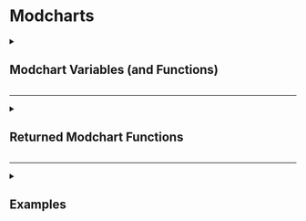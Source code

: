 # Modcharts

<details>
<summary><h2>Modchart Variables (and Functions)</h2></summary>

> Modchart variables can only be referenced inside of a returned modchart function (which are defined after this section)

<details>
<summary>Standard Modchart Variables</summary>

| Name : Type | Description |
|-------------|-------------|
| flipMode : boolean | A boolean which tells if it's playing Dad side |
| p1 : [Character](Classes/Character.md) | The opponent character |
| p2 : [Character](Classes/Character.md) | The player character |
| dad : [Character](Classes/Character.md) | The character on the left side of the stage (Dad) |
| bf : [Character](Classes/Character.md) | The character on the right side of the stage (Bf) |
| dad2 : [Character](Classes/Character.md) | The second character on the left side of the stage (Dad2) |
| bf2 : [Character](Classes/Character.md) | The second character on the right side of the stage |
| (readOnly) defaultcamzoom : number | Changes the FOV of the camera by 70. Default is 1 |
| playerNoteOffsets : [Vector2](https://create.roblox.com/docs/en-us/reference/engine/datatypes/Vector2)[] | Contains 'Vector2' values, which tells the Receptor offset |
| opponentNoteOffsets : [Vector2](https://create.roblox.com/docs/en-us/reference/engine/datatypes/Vector2)[] | Contains 'Vector2' values, which tells the Receptor offset |
| playSound : function(soundId : [robloxassetid](https://create.roblox.com/docs/en-us/reference/engine/datatypes/Content), volume : number) | A function which plays sounds<br>Default volume is 2 |
| leftStrums : [Receptor](Classes/Receptor.md)[] | Contains the receptors from the left side |
| rightStrums : [Receptor](Classes/Receptor.md)[] | Contains the receptors from the right side |
| dadStrums : [Receptor](Classes/Receptor.md)[] | Contains the opponent receptors | playerStrums : [Receptor](Classes/Receptor.md)[] | Contains the player receptors |
| allReceptors : [Receptor](Classes/Receptor.md)[] | Contains Dad and BF receptors, typically there are 8 |
| noteLanes : [Note](Classes/Note.md)[] | An array that contains lanes with your current rendering notes. (can be BF or Dad, only one of them)<br>I.E susNotesLanes[1][2]<br>Should access the first lane of notes and the second rendering note. |
| susNoteLanes : [Note](Classes/Note.md)[] | An array that contains lanes with your current rendering holds notes. (can be BF or Dad, only one of them)<br>I.E susNotesLanes[1][2]<br>Should access the first lane of hold notes and the second rendering note. |
| noteGroup : string | A string which tells what noteGroup is the song currently using |
| mapProps : [Model](https://create.roblox.com/docs/en-us/reference/engine/classes/Model) | Returns the Model of the map, if it exists |
| (readOnly) initialSpeed : number | The starting speed of the scroll speed. This is like normal FNF but it's 0.45x slower |
| gameUI : [ScreenGui](https://create.roblox.com/docs/en-us/reference/engine/classes/ScreenGui) | Game user interface<br>If you want to add sprites to the UI, it's recommended to add them via gameUI.realGameUI.Notes |
| notes : [Note](Classes/Note.md)[] | A list of all the notes that are currently being rendered |
| unspawnedNotes : [Note](Classes/Note.md)[] | A list that contains all unspawned notes which are ordered by strumTime |
| plrStats : [PlayerStats](Classes/PlayerStats.md) | A table that includes the player's stats |
| gameHandler : [GameHandler](Classes/GameHandler.md) | A class that includes functions and variables that control the game |
</details>

<details>
<summary>Standard Modchart Functions</summary>

| Name : Type | Description |
|-------------|-------------|
| HideNotes : function(hideNotes: boolean, side: string, hideReceptors: boolean, speed: number) | A function that that just makes it a bit easier to hide the notes/receptors |
| MoveCamera : function(position: [CFrame](https://create.roblox.com/docs/en-us/reference/engine/datatypes/CFrame)) | A function that simplifies the process of getting the camera from point A to point B |
| addSprite : function(name: string, image: string, parent: [Instance](https://create.roblox.com/docs/en-us/reference/engine/classes/Instance)) | A function that returns a new ImageLabel that acts as an overlay for your screen<br>(By default, the image will be set to not visible so please remember to set it to visible) |
| addAnimatedSprite : function(image: [ImageLabel](https://create.roblox.com/docs/en-us/reference/engine/classes/ImageLabel), visible: boolean, parent: [Instance](https://create.roblox.com/docs/en-us/reference/engine/classes/Instance)) | A function that returns a Sprite that auto calibrates its size based on 2 given inputs.<br>To explain, the ImageLabel you provide must have 2 attributes.<br>(SpriteSize) must be a Vector2 value and set the two values to the width and height of the frame (or the frameSize)<br>(SpriteSheetSize) must be a Vector 2 value that is set to the size of the entire spritesheet's image<br><br>With that, the function is able to produce the accurate size needed for the sprite to fit in its frame.<br>(When scaling your image label, make sure the size is changed before turning it into a animated sprite)<br>(Also when changing the scale only use the Scale and not the offset) |
</details>
	
<details>
<summary>playerObjects : Character{}</summary>

## Description
A list that contains the Characters that are on the stage
## Properties
| Name : Type | Description |
|-------------|-------------|
| Dad : [Character](Classes/Character.md) | Lists dad's character |
| BF : [Character](Classes/Character.md) | Lists bf's character |
| Dad2 : [Character](Classes/Character.md) | Lists the second dad's character, sometimes nil |
| BF2 : [Character](Classes/Classes/.md) | Lists the second bf's character, sometimes nil |
</details>

<details>
<summary>camControls : table</summary>

## Description
Handles the camera behavior
## Properties
| Name : Type | Description |
|-------------|-------------|
| zoom : number | Sets the game UI/camera zoom, depending by BehaviourType.<br>This value is useless if BehaviourType is set to "Separate". |
| BehaviourType : string | Changes how the zooming is handled. The value is set to "Separate" by default.<br>Options are "All", "HUD", "Camera", and "Separate". |
| hudZoom : number | Sets the game's UI zoom.<br>Only works if BehaviourType is set to "Separate" |
| camZoom : number | Sets the camera zoom.<br>Only works if BehaviourType is set to "Separate". |
| camOffset : [CFrame](https://create.roblox.com/docs/en-us/reference/engine/datatypes/CFrame) | Offsets the camera to the specific CFrame value |
| StayOnCenter : boolean | When true, forces the camera to stay in the center of the spot (stays at the camera origin) |
| DisableLerp : boolean | When false, the camera will move instantly between where it is and where it is going to go |
</details>

<details>
<summary>internalSettings : table</summary>

## Description
A list of game settings that change various behaviors 
## Properties
| Name : Type | Description |
|-------------|-------------|
| autoSize : number | Only used to determine sprites size at start up.<br>Its not recommended to edit this value |
| notesRotateWithReceptors : boolean | This sets the notes to copy the receptors rotation |
| notesShareTransparencyWithReceptors : boolean | This sets the notes to copy the receptor's transparency. (Alpha variable for clarification) |
| OpponentNoteDrain : number | Whether or not the opponent would drain the player's health, if given value is greater than 0.<br>By default it does nothing |
| useDuoSkins : boolean | Determines if the engine should use separate Note skins for each side.<br>Not recommended to edit, although it's only used once at start up. |
| useBPMSyncing : boolean | Determines if the engine would BPM to sync the song.<br>This is added because certain modcharts break if this is used.<br>I don't know why either. |
| currentNoteSkinChange : table / nil | This variable is used to change the note skin as soon they spawn.<br>Must contain a XML, ImageLabel and a boolean in order to work.<br>Not recommended to edit. |
| showOnlyStrums : boolean | Unused, what it does is hides the notes but not the receptors |
| NoteSpawnTransparency : number | Determines the transparency of notes that spawn |
| minHealth : number | This variable determines the minimum health that health drain will go to before stopping, used in conjunction with "plrStats.DrainRate" |
</details>

</details>

---

<details>
<summary><h2>Returned Modchart Functions</h2></summary>

#### Return Functions are vital for modcharts to work and are called at specific times.
	
- preInit = function(gameUI : [ScreenGui](https://create.roblox.com/docs/en-us/reference/engine/classes/ScreenGui), module : table)
	
```
This function is played before the song has started loading
```
	
- init = function()
	
```
This function is played when the song is loading
```
	
- preStart = function()
	
```
Runs when the countdown starts
```
	
- Start = function()
	
```
Runs when the song starts
```
	
- P1NoteHit = function(noteType : string, noteData : integer, note : [Note](Classes/Note.md))
	
```
Runs when the player hits a note
```
	
- P2NoteHit = function(noteType : string, noteData : integer)
	
```
Runs when the opponent hits a note, this includes other players
```
	
- Update = function(deltaTime : number)
	
```
Runs whenever a frame is rendered
```
	
- StepHit = function(curStep : integer)
	
```
Runs when a step is hit
```
	
- BeatHit = function(curBeat : integer)
	
```
Runs when a beat is hit
```
	
- sectionChange = function(currentSection : [Section](Classes/Section.md))

```
Runs when a section changes
```
	
- EventTrigger = function(name : string, value1 : any, value2 : any, ...)
	
```
Runs when an event is played, even when an event is called from a modchart.
```
	
</details>

---

<details>
<summary><h2>Examples</h2></summary>
<br>

Example showcasing how to run and handle events
```lua
--!nolint UnknownGlobal
--!nolint UninitializedLocal
--local Conductor = require(game.ReplicatedStorage.Modules.Conductor) -- This doesn't need to be defined unless you need to know the stepCrochet or BPM and whatnot
--local timer = 0; -- If this is unused then get rid of it
return {
	-- This function is played after the countdown
	Start = function()
		gameHandler.processEvent("change scroll speed", 1.15, 2)
		-- Changes the scroll speed to 1.15x the song's scroll speed over the course of 2 seconds
	end,
	
	-- This function is played whenever an event is processed (even when the modchart processes an event itself, so avoid making a feedback loop)
	EventTrigger = function(name, value1, value2)
		if name == "mycustomevent" then -- The name is always in lowercase
			-- Lets just say that value1 is the x and value2 is the y
			-- Because value1 and value2 are usually strings, you must set them to number values (in this instance at least)
			value1 = tonumber(value1)
			value2 = tonumber(value2)
			
			for i = 1, #allReceptors do -- Iterates through all of the receptors, usually there are 8
				allReceptors[i]:SetPosition(value1 + (i * 10), value2) -- Sets the x and y values of the receptor
			end
		end
	end,
}
```
</details>
